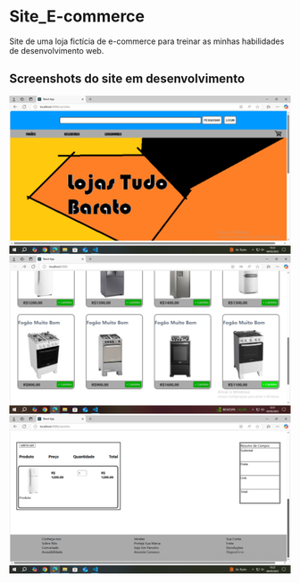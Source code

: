 # Site_E-commerce
Site de uma loja fictícia de e-commerce para treinar as minhas habilidades de desenvolvimento web.

## Screenshots do site em desenvolvimento
![screenshot do meu site em desenvolvimento](https://github.com/PhelipeUMK/Site_E-commerce/blob/main/Captura%20de%20Tela%20(64).png)
![screenshot do meu site em desenvolvimento](https://github.com/PhelipeUMK/Site_E-commerce/blob/main/Captura%20de%20Tela%20(73).png)
![screenshot do meu site em desenvolvimento](https://github.com/PhelipeUMK/Site_E-commerce/blob/main/Captura%20de%20Tela%20(65).png)
